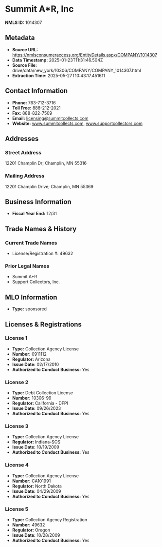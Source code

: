 # Summit A*R, Inc

**NMLS ID:** 1014307

## Metadata
- **Source URL:** https://nmlsconsumeraccess.org/EntityDetails.aspx/COMPANY/1014307
- **Data Timestamp:** 2025-01-23T11:31:46.504Z
- **Source File:** drive/data/new_york/10306/COMPANY/COMPANY_1014307.html
- **Extraction Time:** 2025-05-27T10:43:17.451611

## Contact Information
- **Phone:** 763-712-3716
- **Toll Free:** 888-212-2021
- **Fax:** 888-822-7509
- **Email:** licensing@summitcollects.com
- **Website:** www.summitcollects.com, www.supportcollectors.com

## Addresses
### Street Address
12201 Champlin Dr; Champlin, MN 55316

### Mailing Address
12201 Champlin Drive; Champlin, MN 55369

## Business Information
- **Fiscal Year End:** 12/31

## Trade Names & History
### Current Trade Names
- License/Registration #: 49632

### Prior Legal Names
- Summit A*R
- Support Collectors, Inc.

## MLO Information
- **Type:** sponsored

## Licenses & Registrations

### License 1
- **Type:** Collection Agency License
- **Number:** 0911112
- **Regulator:** Arizona
- **Issue Date:** 02/17/2010
- **Authorized to Conduct Business:** Yes

### License 2
- **Type:** Debt Collection License
- **Number:** 10306-99
- **Regulator:** California - DFPI
- **Issue Date:** 09/26/2023
- **Authorized to Conduct Business:** Yes

### License 3
- **Type:** Collection Agency License
- **Regulator:** Indiana-SOS
- **Issue Date:** 10/19/2009
- **Authorized to Conduct Business:** Yes

### License 4
- **Type:** Collection Agency License
- **Number:** CA101991
- **Regulator:** North Dakota
- **Issue Date:** 04/29/2009
- **Authorized to Conduct Business:** Yes

### License 5
- **Type:** Collection Agency Registration
- **Number:** 49632
- **Regulator:** Oregon
- **Issue Date:** 10/28/2009
- **Authorized to Conduct Business:** Yes
